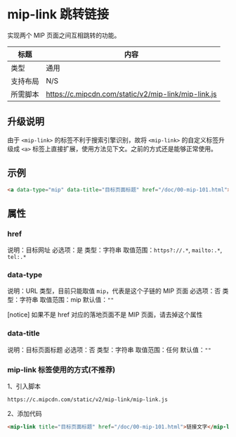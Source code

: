 # mip-link 跳转链接

实现两个 MIP 页面之间互相跳转的功能。

标题|内容
----|----
类型|通用
支持布局|N/S
所需脚本|https://c.mipcdn.com/static/v2/mip-link/mip-link.js

## 升级说明

由于 `<mip-link>` 的标签不利于搜索引擎识别，故将 `<mip-link>` 的自定义标签升级成 `<a>` 标签上直接扩展，使用方法见下文。之前的方式还是能够正常使用。

## 示例

```html
<a data-type="mip" data-title="目标页面标题" href="/doc/00-mip-101.html">链接文字</a>
```

## 属性

### href

说明：目标网址
必选项：是
类型：字符串
取值范围：`https?://.*`, `mailto:.*`, `tel:.*`

### data-type

说明：URL 类型，目前只能取值 `mip`，代表是这个子链的 MIP 页面
必选项：否
类型：字符串
取值范围：mip
默认值：`""`

[notice] 如果不是 href 对应的落地页面不是 MIP 页面，请去掉这个属性

### data-title

说明：目标页面标题
必选项：否
类型：字符串
取值范围：任何
默认值：`""`

### mip-link 标签使用的方式(不推荐)

1、引入脚本

```
https://c.mipcdn.com/static/v2/mip-link/mip-link.js
```

2、添加代码
```html
<mip-link title="目标页面标题" href="/doc/00-mip-101.html">链接文字</mip-link>
```
